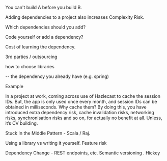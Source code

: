
You can't build A before you build B.

Adding dependencies to a project also increases Complexity Risk.

Which dependencies should you add?

Code yourself or add a dependency?

Cost of learning the dependency.

3rd parties / outsourcing

how to choose libraries

-- the dependency you already have (e.g. spring)



Example

In a project at work, coming across use of Hazlecast to cache the session IDs.   But, the app is only used once every month, and session IDs can be obtained in milliseconds.   Why cache them?  By doing this, you have introduced extra dependency risk, cache invalidation risks, networking risks, synchronisation risks and so on, for actually no benefit at all.  Unless, it’s CV building.  




Stuck In the Middle Pattern - Scala / Raj.

Using a library vs writing it yourself.  Feature risk


Dependency Change - REST endpoints, etc.   Semantic versioning .  Hickey